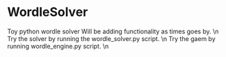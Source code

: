 # WordleSolver
Toy python wordle solver
Will be adding functionality as times goes by. \n
Try the solver by running the wordle_solver.py script. \n 
Try the gaem by running wordle_engine.py script. \n
